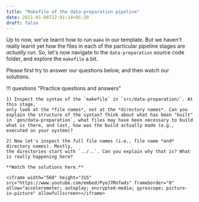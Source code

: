 ```yaml
---
title: "Makefile of the data-preparation pipeline"
date: 2021-01-06T22:01:14+05:30
draft: false
---
```


Up to now, we've learnt how to run `make` in our template. But we haven't really
learnt yet how the files in each of the particular pipeline stages are *actually*
run. So, let's now navigate to the `data-preparation` source code folder,
and explore the `makefile` a bit.

Please first try to answer our questions below, and then watch our solutions.

!!! questions "Practice questions and answers"

    1) Inspect the syntax of the `makefile` in `src/data-preparation/`. At this stage,
    only look at the *file names*, not at the *directory names*. Can you explain the structure of the syntax? Think about what has been "built" in `gen/data-preparation`, what files may have been necessary to build what is there, and last, how was the build actually made (e.g., executed on your system)?

    2) Now let's inspect the full file names (i.e., file name *and* directory names). Mostly,
    the directories start with `../..`. Can you explain why that is? What is really happening here?

    **Watch the solutions here.**

    <iframe width="560" height="315" src="https://www.youtube.com/embed/PyoJ7RUfwds" frameborder="0" allow="accelerometer; autoplay; encrypted-media; gyroscope; picture-in-picture" allowfullscreen></iframe>

